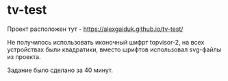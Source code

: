 # tv-test

Проект расположен тут - https://alexgaiduk.github.io/tv-test/

Не получилось использовать иконочный шифрт topvisor-2, на всех устройствах были квадратики, вместо шрифтов использовал svg-файлы из проекта. 

Задание было сделано за 40 минут.
